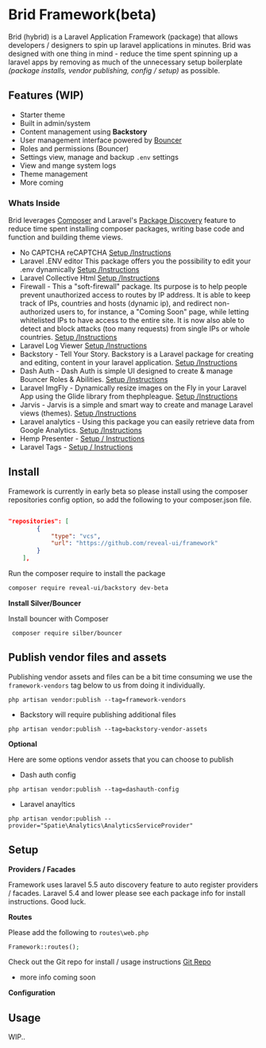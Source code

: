 # Brid Framework(beta)

Brid (hybrid) is a Laravel Application Framework (package) that allows developers / designers to spin up laravel applications in minutes. Brid was designed with one thing in mind - reduce the time spent spinning up a laravel apps by removing as much of the unnecessary setup boilerplate *(package installs, vendor publishing, config / setup)* as possible.

## Features (WIP)

* Starter theme
* Built in admin/system
* Content management using **Backstory**
* User management interface powered by [Bouncer](https://github.com/JosephSilber/bouncer)
* Roles and permissions (Bouncer)
* Settings view, manage and backup `.env` settings
* View and mange system logs
* Theme management
* More coming

### Whats Inside

Brid leverages [Composer](//getcomposer.com) and Laravel's [Package Discovery](https://laravel.com/docs/5.5/packages#package-discovery) feature to reduce time spent installing composer packages, writing base code and function and building theme views.

- No CAPTCHA reCAPTCHA [Setup /Instructions](https://github.com/anhskohbo/no-captcha)
- Laravel .ENV editor This package offers you the possibility to edit your .env dynamically [Setup /Instructions](https://github.com/Brotzka/laravel-dotenv-editor)
- Laravel Collective Html [Setup /Instructions](https://github.com/LaravelCollective/html)
- Firewall - This a "soft-firewall" package. Its purpose is to help people prevent unauthorized access to routes by IP address. It is able to keep track of IPs, countries and hosts (dynamic ip), and redirect non-authorized users to, for instance, a "Coming Soon" page, while letting whitelisted IPs to have access to the entire site. It is now also able to detect and block attacks (too many requests) from single IPs or whole countries. [Setup /Instructions](https://github.com/antonioribeiro/firewall)
- Laravel Log Viewer [Setup /Instructions](https://github.com/rap2hpoutre/laravel-log-viewer)
- Backstory - Tell Your Story. Backstory is a Laravel package for creating and editing, content in your laravel application. [Setup /Instructions](https://github.com/shawnsandy/backstory)
- Dash Auth - Dash Auth is simple UI designed to create & manage Bouncer Roles & Abilities. [Setup /Instructions](https://github.com/shawnsandy/dash-auth)
- Laravel ImgFly - Dynamically resize images on the Fly in your Laravel App using the Glide library from thephpleague. [Setup /Instructions](https://github.com/shawnsandy/img-fly)
- Jarvis - Jarvis is a simple and smart way to create and manage Laravel views (themes). [Setup /Instructions](https://github.com/shawnsandy/jarvis)
- Laravel analytics - Using this package you can easily retrieve data from Google Analytics. [Setup /Instructions](https://github.com/spatie/laravel-analytics)
- Hemp Presenter - [Setup / Instructions](https://github.com/davidhemphill/presenter)
- Laravel Tags - [Setup / Instructions](https://github.com/spatie/laravel-tags)



## Install

Framework is currently in early beta so please install using the composer repositories config option, so add the following to your composer.json file.

``` json

"repositories": [
        {
            "type": "vcs",
            "url": "https://github.com/reveal-ui/framework"
        }
	],

```

Run the composer require to install the package

```bash
composer require reveal-ui/backstory dev-beta
```

__Install Silver/Bouncer__

Install bouncer with Composer

```
 composer require silber/bouncer

```

## Publish vendor files and assets

Publishing vendor assets and files can be a bit time consuming we use the `framework-vendors` tag below to us from doing it individually.

```
php artisan vendor:publish --tag=framework-vendors
```

* Backstory will require publishing additional files

```
php artisan vendor:publish --tag=backstory-vendor-assets
```

__Optional__

Here are some options vendor assets that you can choose to publish

* Dash auth config

```
php artisan vendor:publish --tag=dashauth-config

```

* Laravel anayltics

```
php artisan vendor:publish --provider="Spatie\Analytics\AnalyticsServiceProvider"
```


## Setup

__Providers / Facades__

Framework uses laravel 5.5 auto discovery feature to auto register providers / facades. Laravel 5.4 and lower please see each package info for install instructions. Good luck.

__Routes__

Please add the following to `routes\web.php`

``` php
Framework::routes();
```

Check out the Git repo for install / usage instructions [Git Repo](https://github.com/JosephSilber/bouncer)


* more info coming soon

__Configuration__

## Usage

WIP..
